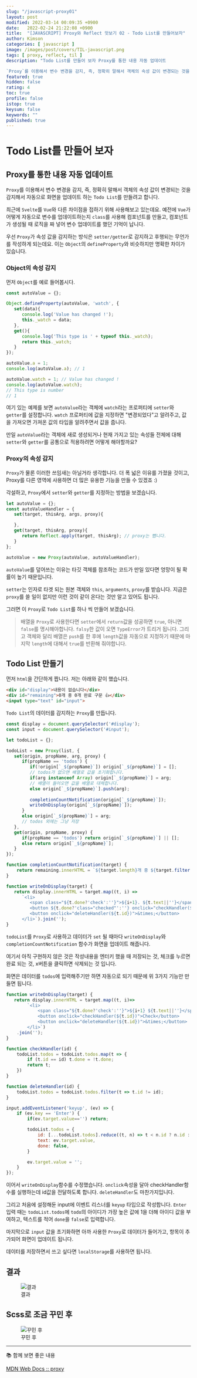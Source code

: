```yaml
---
slug: "/javascript-proxy01"
layout: post
modified: 2022-03-14 00:09:35 +0900
date:   2022-02-24 21:22:08 +0900
title:  "[JAVASCRIPT] Proxy와 Reflect 맛보기 02 - Todo List를 만들어보자"
author: Kimson
categories: [ javascript ]
image: /images/post/covers/TIL-javascript.png
tags: [ proxy, reflect, til ]
description: "Todo List를 만들어 보자 Proxy를 통한 내용 자동 업데이트

`Proxy`를 이용해서 변수 변경을 감지, 즉, 정확히 말해서 객체의 속성 값이 변경되는 것을 감지해서 자동으로 화면을 업데이트 하는 `Todo List`를 만들려고 합니다. 최근에 `Svelte`를 `Vue`와 다른 차이점을 접하기 위해 사용해보고 있는데요. 예전에 `Vue`가 어떻게 자동으로 변수를 업데이트하는지 `class`를 사용해 컴포넌트를 만들고, 컴포넌트가 생성될 때 로직을 짜 넣어 변수 업데이트를 했던 기억이 납니다."
featured: true
hidden: false
rating: 4
toc: true
profile: false
istop: true
keysum: false
keywords: ""
published: true
---
```


# Todo List를 만들어 보자

## Proxy를 통한 내용 자동 업데이트

`Proxy`를 이용해서 변수 변경을 감지, 즉, 정확히 말해서 객체의 속성 값이 변경되는 것을 감지해서 자동으로 화면을 업데이트 하는 `Todo List`를 만들려고 합니다.

최근에 `Svelte`를 `Vue`와 다른 차이점을 접하기 위해 사용해보고 있는데요. 예전에 `Vue`가 어떻게 자동으로 변수를 업데이트하는지 `class`를 사용해 컴포넌트를 만들고, 컴포넌트가 생성될 때 로직을 짜 넣어 변수 업데이트를 했던 기억이 납니다.

우선 `Proxy`가 속성 값을 감지하는 방식은 `setter/getter`로 감지하고 후행되는 무언가를 작성하게 되는데요. 이는 `Object`의 `defineProperty`와 비슷하지만 명확한 차이가 있습니다.

### Object의 속성 감지

먼저 `Object`를 예로 들어봅시다.

```javascript
const autoValue = {};

Object.defineProperty(autoValue, 'watch', {
   set(data){
      console.log('Value has changed !');
      this._watch = data;
   },
   get(){
      console.log('This type is ' + typeof this._watch);
      return this._watch;
   }
});

autoValue.a = 1;
console.log(autoValue.a); // 1

autoValue.watch = 1; // Value has changed !
console.log(autoValue.watch);
// This type is number
// 1
```

여기 있는 예제를 보면 `autoValue`라는 객체에 `watch`라는 프로퍼티에 `setter`와 `getter`를 설정합니다. `watch` 프로퍼티에 값을 지정하면 "변경되었다"고 알려주고, 값을 가져오면 가져온 값의 타입을 알려주면서 값을 줍니다.

만일 `autoValue`라는 객체에 새로 생성되거나 현재 가지고 있는 속성들 전체에 대해 `setter`와 `getter`를 공통으로 적용하려면 어떻게 해야할까요?

### Proxy의 속성 감지

`Proxy`가 물론 이러한 쓰임새는 아닐거라 생각합니다. 더 폭 넓은 이유를 가졌을 것이고, Proxy를 다른 영역에 사용하면 더 많은 유용한 기능을 만들 수 있겠죠 :\)

각설하고, `Proxy`에서 `setter`와 `getter`를 지정하는 방법을 보겠습니다.

```javascript
let autoValue = {};
const autoValueHandler = {
   set(target, thisArg, args, proxy){

   },
   get(target, thisArg, proxy){
      return Reflect.apply(target, thisArg); // proxy는 뺍니다.
   }
};

autoValue = new Proxy(autoValue, autoValueHandler);
```

`autoValue`를 덮어쓰는 이유는 타깃 객체를 참조하는 코드가 만일 있다면 엉망이 될 확률이 높기 때문입니다.

`setter`는 인자로 타겟 되는 원본 객체와 `this`, `arguments`, `proxy`를 받습니다. 지금은 `proxy`를 쓸 일이 없지만 이런 것이 같이 온다는 것만 알고 있어도 됩니다.

그러면 이 `Proxy`로 `Todo List`를 하나 씩 만들어 보겠습니다.

> 배열을 `Proxy`로 사용한다면 `setter`에서 `return`값을 성공하면 `true`, 아니면 `false`를 명시해야합니다. `falsy`한 값이 오면 `TypeError`가 트리거 됩니다. 그리고 객체와 달리 배열은 `push`를 한 후에 `length`값을 자동으로 지정하기 때문에 마지막 `length`에 대해서 `true`를 반환해 줘야합니다.

## Todo List 만들기

먼저 `html`을 간단하게 짭니다. 저는 아래와 같이 했습니다.

```html
<div id="display">내용이 없습니다</div>
<div id="remaining">0개 중 0개 완료 구문 👍</div>
<input type="text" id="input">
```

`Todo List`의 데이터를 감지하는 `Proxy`를 만듭니다.

```javascript
const display = document.querySelector('#display');
const input = document.querySelector('#input');

let todoList = {};

todoList = new Proxy(list, {
   set(origin, propName, arg, proxy) {
      if(propName == 'todos') {
         if(!origin[`_${propName}`]) origin[`_${propName}`] = [];
         // todos가 없으면 배열로 값을 초기화합니다.
         if(arg instanceof Array) origin[`_${propName}`] = arg;
         // 배열이 들어오면 값을 배열로 대체합니다.
         else origin[`_${propName}`].push(arg);
         
         completionCountNotification(origin[`_${propName}`]);
         writeOnDisplay(origin[`_${propName}`]);
      }
      else origin[`_${propName}`] = arg;
      // todos 외에는 그냥 저장
   },
   get(origin, propName, proxy) {
      if(propName == 'todos') return origin[`_${propName}`] || [];
      else return origin[`_${propName}`];
   }
});

function completionCountNotification(target) {
    return remaining.innerHTML = `${target.length}개 중 ${target.filter(t=>t.done).length}개 완료 👍`;
}

function writeOnDisplay(target) {
   return display.innerHTML = target.map((t, i) =>
      `<li>
         <span class="${t.done?'check':''}">${i+1}. ${t.text||''}</span>
         <button ${t.done?'class="checked"':''} onclick="checkHandler(${t.id})">Check</button>
         <button onclick="deleteHandler(${t.id})">&times;</button>
      </li>`).join('');
}
```

`todoList`를 `Proxy`로 사용하고 데이터가 `set` 될 때마다 `writeOnDisplay`와 `completionCountNotification` 함수가 화면을 업데이트 해줍니다.

여기서 아직 구현하지 않은 것은 작성내용을 엔터키 했을 때 저장되는 것, 체크를 누르면 완료 되는 것, x버튼을 클릭하면 삭제되는 것 입니다.

화면은 데이터를 `todos`에 입력해주기만 하면 자동으로 되기 때문에 위 3가지 기능만 만들면 됩니다.

```javascript
function writeOnDisplay(target) {
   return display.innerHTML = target.map((t, i)=>
        `<li>
            <span class="${t.done?'check':''}">${i+1} ${t.text||''}</span>
            <button onclick="checkHandler(${t.id})">Check</button>
            <button onclick="deleteHandler(${t.id})">&times;</button>
        </li>`)
    .join('');
}

function checkHandler(id) {
    todoList.todos = todoList.todos.map(t => {
        if (t.id == id) t.done = !t.done;
        return t;
    })
}

function deleteHandler(id) {
    todoList.todos = todoList.todos.filter(t => t.id != id);
}

input.addEventListener('keyup', (ev) => {
    if (ev.key == 'Enter') {
        if(ev.target.value=='') return;

        todoList.todos = {
            id: [...todoList.todos].reduce((t, n) => t < n.id ? n.id : t, 0) + 1,
            text: ev.target.value,
            done: false,
        }

        ev.target.value = '';
    }
});
```

이어서 `writeOnDisplay`함수를 수정했습니다. `onclick`속성을 달아 checkHandler함수를 실행하는데 id값을 전달하도록 합니다. `deleteHandler`도 마찬가지입니다.

그리고 처음에 설정해둔 input에 이벤트 리스너를 `keyup` 타입으로 작성합니다. `Enter` 입력 때는 `todoList.todos`에 `todo`의 아이디가 가장 높은 값에 1을 더해 아이디 값을 부여하고, 텍스트를 적어 `done`을 `false`로 입력합니다.

마지막으로 `input` 값을 초기화하면 아까 사용한 `Proxy`로 데이터가 들어가고, 항목이 추가되어 화면이 업데이트 됩니다.

데이터를 저장하면서 쓰고 싶다면 `localStorage`를 사용하면 됩니다.

## 결과

<figure class="text-center">
<span class="w-inline-block">
   <img src="{{site.baseurl}}/assets/images/post/proxy/proxy01.png" alt="결과" title="결과">
   <figcaption>결과</figcaption>
</span>
</figure>

## Scss로 조금 꾸민 후

<figure class="text-center">
<span class="w-inline-block">
   <img src="{{site.baseurl}}/assets/images/post/proxy/proxy02.png" alt="꾸민 후" title="꾸민 후">
   <figcaption>꾸민 후</figcaption>
</span>
</figure>

-----

📚 함께 보면 좋은 내용

[MDN Web Docs :: proxy](https://developer.mozilla.org/ko/docs/Web/JavaScript/Reference/Global_Objects/Proxy)